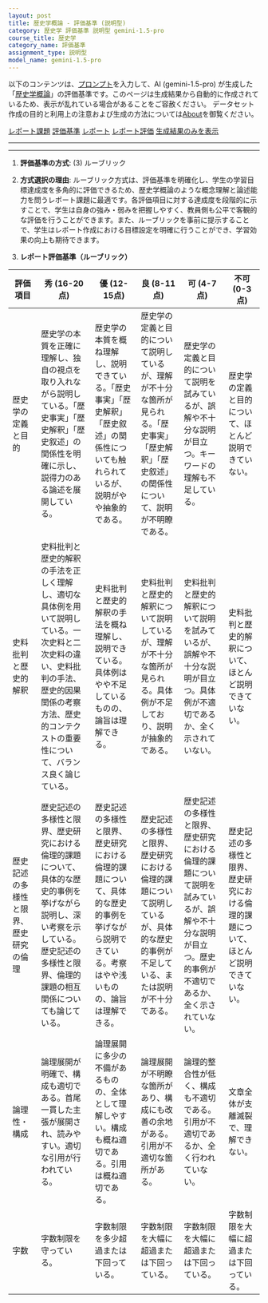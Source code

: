 ```yaml
---
layout: post
title: 歴史学概論 - 評価基準 (説明型)
category: 歴史学 評価基準 説明型 gemini-1.5-pro
course_title: 歴史学
category_name: 評価基準
assignment_type: 説明型
model_name: gemini-1.5-pro
---
```


以下のコンテンツは、[プロンプト](http://127.0.0.1:8000/generated/歴史学/gemini-1.5-pro/prompt_評価基準-説明型.md)を入力して、AI (gemini-1.5-pro) が生成した「[歴史学概論](/contents/歴史学/)」の評価基準です。このページは生成結果から自動的に作成されているため、表示が乱れている場合があることをご容赦ください。
データセット作成の目的と利用上の注意および生成の方法については[About](/About)を御覧ください。

[レポート課題](../レポート課題-説明型)
[評価基準](../評価基準-説明型)
[レポート](../レポート-説明型)
[レポート評価](../レポート評価-説明型)
[生成結果のみを表示](http://127.0.0.1:8000/generated/歴史学/gemini-1.5-pro/評価基準-説明型.md)
  

***
***
  
1. **評価基準の方式**: (3) ルーブリック

2. **方式選択の理由**: ルーブリック方式は、評価基準を明確化し、学生の学習目標達成度を多角的に評価できるため、歴史学概論のような概念理解と論述能力を問うレポート課題に最適です。各評価項目に対する達成度を段階的に示すことで、学生は自身の強み・弱みを把握しやすく、教員側も公平で客観的な評価を行うことができます。また、ルーブリックを事前に提示することで、学生はレポート作成における目標設定を明確に行うことができ、学習効果の向上も期待できます。

3. **レポート評価基準（ルーブリック）**

| 評価項目 | 秀 (16-20点) | 優 (12-15点) | 良 (8-11点) | 可 (4-7点) | 不可 (0-3点) |
|---|---|---|---|---|---|
| 歴史学の定義と目的 | 歴史学の本質を正確に理解し、独自の視点を取り入れながら説明している。「歴史事実」「歴史解釈」「歴史叙述」の関係性を明確に示し、説得力のある論述を展開している。 | 歴史学の本質を概ね理解し、説明できている。「歴史事実」「歴史解釈」「歴史叙述」の関係性についても触れられているが、説明がやや抽象的である。 | 歴史学の定義と目的について説明しているが、理解が不十分な箇所が見られる。「歴史事実」「歴史解釈」「歴史叙述」の関係性について、説明が不明瞭である。 | 歴史学の定義と目的について説明を試みているが、誤解や不十分な説明が目立つ。キーワードの理解も不足している。 | 歴史学の定義と目的について、ほとんど説明できていない。 |
| 史料批判と歴史的解釈 | 史料批判と歴史的解釈の手法を正しく理解し、適切な具体例を用いて説明している。一次史料と二次史料の違い、史料批判の手法、歴史的因果関係の考察方法、歴史的コンテクストの重要性について、バランス良く論じている。 | 史料批判と歴史的解釈の手法を概ね理解し、説明できている。具体例はやや不足しているものの、論旨は理解できる。 | 史料批判と歴史的解釈について説明しているが、理解が不十分な箇所が見られる。具体例が不足しており、説明が抽象的である。 | 史料批判と歴史的解釈について説明を試みているが、誤解や不十分な説明が目立つ。具体例が不適切であるか、全く示されていない。 | 史料批判と歴史的解釈について、ほとんど説明できていない。 |
| 歴史記述の多様性と限界、歴史研究の倫理 | 歴史記述の多様性と限界、歴史研究における倫理的課題について、具体的な歴史的事例を挙げながら説明し、深い考察を示している。歴史記述の多様性と限界、倫理的課題の相互関係についても論じている。 | 歴史記述の多様性と限界、歴史研究における倫理的課題について、具体的な歴史的事例を挙げながら説明できている。考察はやや浅いものの、論旨は理解できる。 | 歴史記述の多様性と限界、歴史研究における倫理的課題について説明しているが、具体的な歴史的事例が不足している、または説明が不十分である。 | 歴史記述の多様性と限界、歴史研究における倫理的課題について説明を試みているが、誤解や不十分な説明が目立つ。歴史的事例が不適切であるか、全く示されていない。 | 歴史記述の多様性と限界、歴史研究における倫理的課題について、ほとんど説明できていない。 |
| 論理性・構成 | 論理展開が明確で、構成も適切である。首尾一貫した主張が展開され、読みやすい。適切な引用が行われている。 | 論理展開に多少の不備があるものの、全体として理解しやすい。構成も概ね適切である。引用は概ね適切である。 | 論理展開が不明瞭な箇所があり、構成にも改善の余地がある。引用が不適切な箇所がある。 | 論理的整合性が低く、構成も不適切である。引用が不適切であるか、全く行われていない。 | 文章全体が支離滅裂で、理解できない。 |
| 字数 | 字数制限を守っている。 | 字数制限を多少超過または下回っている。 | 字数制限を大幅に超過または下回っている。 | 字数制限を大幅に超過または下回っている。 | 字数制限を大幅に超過または下回っている。 |
